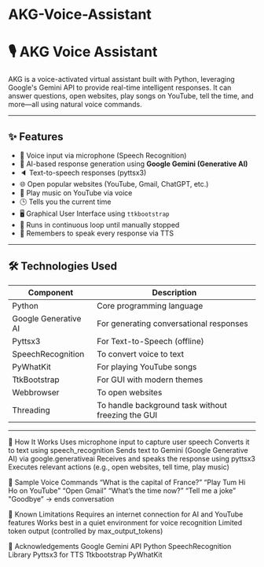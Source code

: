 # AKG-Voice-Assistant

# 🎙️ AKG Voice Assistant

AKG is a voice-activated virtual assistant built with Python, leveraging Google's Gemini API to provide real-time intelligent responses. It can answer questions, open websites, play songs on YouTube, tell the time, and more—all using natural voice commands.

---

## ✨ Features

- 🎤 Voice input via microphone (Speech Recognition)
- 💬 AI-based response generation using **Google Gemini (Generative AI)**
- 🔈 Text-to-speech responses (pyttsx3)
- 🌐 Open popular websites (YouTube, Gmail, ChatGPT, etc.)
- 🎵 Play music on YouTube via voice
- 🕒 Tells you the current time
- 🖥️ Graphical User Interface using `ttkbootstrap`
- 🔁 Runs in continuous loop until manually stopped
- 🧠 Remembers to speak every response via TTS

---

## 🛠️ Technologies Used

| Component | Description |
|----------|-------------|
| Python | Core programming language |
| Google Generative AI | For generating conversational responses |
| Pyttsx3 | For Text-to-Speech (offline) |
| SpeechRecognition | To convert voice to text |
| PyWhatKit | For playing YouTube songs |
| TtkBootstrap | For GUI with modern themes |
| Webbrowser | To open websites |
| Threading | To handle background task without freezing the GUI |

---


🧠 How It Works
Uses microphone input to capture user speech
Converts it to text using speech_recognition
Sends text to Gemini (Google Generative AI) via google.generativeai
Receives and speaks the response using pyttsx3
Executes relevant actions (e.g., open websites, tell time, play music)


📌 Sample Voice Commands
“What is the capital of France?”
“Play Tum Hi Ho on YouTube”
“Open Gmail”
“What’s the time now?”
“Tell me a joke”
"Goodbye” → ends conversation


🧾 Known Limitations
Requires an internet connection for AI and YouTube features
Works best in a quiet environment for voice recognition
Limited token output (controlled by max_output_tokens)

🙏 Acknowledgements
Google Gemini API
Python SpeechRecognition Library
Pyttsx3 for TTS
Ttkbootstrap
PyWhatKit
